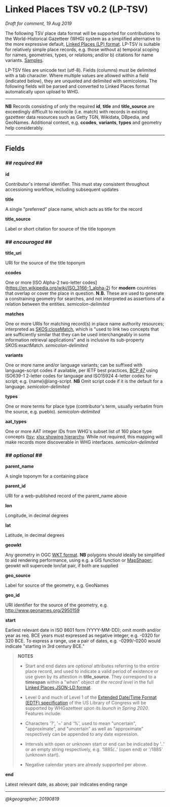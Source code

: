 # Linked Places TSV v0.2 (LP-TSV)

_Draft for comment, 19 Aug 2019_

The following TSV place data format will be supported for contributions to the World-Historical Gazetteer (WHG) system as a simplified alternative to the more expressive default, [Linked Places (LP) format](README.md). LP-TSV is suitable for relatively simple place records, e.g. those without a) temporal scoping for names, geometries, types, or relations; and/or b) citations for name variants. [Samples](tsv_examples_0.2.md).

LP-TSV files are unicode text (utf-8). Fields (columns) must be delimited with a tab character. Where multiple values are allowed within a field (indicated below), they are unquoted and delimited with semicolons. The following fields will be parsed and converted to Linked Places format automatically upon upload to WHG.

-----
**NB** Records consisting of only the required __id__, __title__ and __title_source__ are exceedingly difficult to reconcile (i.e. match) with records in existing gazetteer data resources such as Getty TGN, Wikidata, DBpedia, and GeoNames. Additional context, e.g. **ccodes**, **variants**,  **types** and geometry help considerably.

-----

## Fields

### _## required ##_
**id**
	
Contributor's internal identifier. This must stay consistent throughout accessioning workflow, including subsequent updates

**title**

A single "preferred" place name, which acts as title for the record

**title\_source**

Label or short citation for source of the title toponym

### _## encouraged ##_
**title\_uri**

URI for the source of the title toponym

**ccodes**

One or more [ISO Alpha-2 two-letter codes] (https://en.wikipedia.org/wiki/ISO_3166-1_alpha-2) for **modern** countries that overlap or cover the place in question. **N.B.** These are used to generate a constraining geometry for searches, and not interpreted as assertions of a relation between the entities.  _semicolon-delimited_

**matches**

One or more URIs for matching record(s) in place name authority resources; interpreted as [SKOS:closeMatch](https://www.w3.org/TR/2009/REC-skos-reference-20090818/#L4858), which is "used to link two concepts that are sufficiently similar that they can be used interchangeably in some information retrieval applications" and is inclusive its sub-property SKOS:exactMatch. _semicolon-delimited_

**variants**

One or more name and/or language variants; can be suffixed with language-script codes if available, per IETF best practices, [BCP 47](https://www.rfc-editor.org/rfc/bcp/bcp47.txt) using ISO639-1 2-letter codes for language and ISO15924 4-letter codes for script; e.g. {name}@lang-script. **NB** Omit script code if it is the default for a language. _semicolon-delimited_

**types**

One or more terms for place type (contributor's term, usually verbatim from the source, e.g. pueblo). _semicolon-delimited_


**aat_types**		

One or more AAT integer IDs from WHG's subset list of 160 place type concepts ([tsv](aat_whg-subset.tsv); [xlsx showing hierarchy](aat_whg-subset.xlsx). While not required, this mapping will make records more discoverable in WHG interfaces. _semicolon-delimited_


### _## optional ##_

**parent_name**

A single toponym for a containing place

**parent_id**

URI for a web-published record of the parent_name above

**lon**				

Longitude, in decimal degrees

**lat**

Latitude, in decimal degrees

**geowkt**

Any geometry in OGC [WKT format](https://en.wikipedia.org/wiki/Well-known_text_representation_of_geometry). **NB** polygons should ideally be simplified to aid rendering performance, using e.g. a GIS function or [MapShaper](https://mapshaper.org/); geowkt will supercede lon/lat pair, if both are supplied

**geo_source**

Label for source of the geometry, e.g. GeoNames

**geo_id**

URI identifier for the source of the geometry, e.g.  http://www.geonames.org/2950159

**start**

Earliest relevant date in ISO 8601 form (YYYY-MM-DD); omit month and/or year as req. BCE years must expressed as negative integer, e.g. -0320 for 320 BCE. To express a range, use a pair of dates, e.g. -0299/-0200 would indicate "starting in 3rd century BCE."


>**NOTES**
>
>- Start and end dates are _optional_ attributes referring to the entire place record, and used to indicate a valid period of existence or use given by its attestion in **title_source**. They correspond to a **timespan** within a "when" object _at the record level_ in the full [Linked Places JSON-LD format](https://github.com/LinkedPasts/linked-places).
>
>- Level 0 and much of Level 1 of the [Extended Date/Time Format (EDTF) specification](https://www.loc.gov/standards/datetime/edtf.html) of the US Library of Congress will be supported by WHGazetteer _upon its launch in Spring 2020_. Features include:
>
>  * Characters '?', '~' and '%', used to mean "uncertain", "approximate", and "uncertain" as well as "approximate" respectively can be appended to any date expression.
>
>  - Intervals with open or unknown start or end can be indicated by '..' or an empty string respectively, e.g. ‘1885/..’ (open end) or '/1885' (unknown start).
>
>  - Negative calendar years are already supported per above.


**end**

Latest relevant date, as above; pair indicates ending range

-----
_@kgeographer; 20190819_